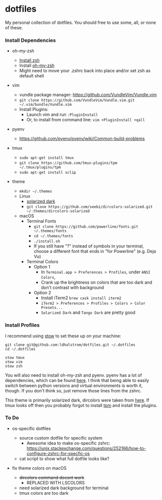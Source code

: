 # dotfiles

My personal collection of dotfiles. You should free to use some, all, or none of these.

### Install Dependencies
- oh-my-zsh
    - [Install zsh](https://github.com/ohmyzsh/ohmyzsh/wiki/Installing-ZSH)
    - Install [oh-my-zsh](https://ohmyz.sh/#install)
    - Might need to move your .zshrc back into place and/or set zsh as default shell
- vim
    - vundle package manager: https://github.com/VundleVim/Vundle.vim
    - `git clone https://github.com/VundleVim/Vundle.vim.git ~/.vim/bundle/Vundle.vim`
    - Install Plugins:
        - Launch vim and run `:PluginInstall`
        - Or, to install from command line: `vim +PluginInstall +qall`
- pyenv
    - https://github.com/pyenv/pyenv/wiki/Common-build-problems
- tmux
    - `sudo apt-get install tmux`
    - `git clone https://github.com/tmux-plugins/tpm ~/.tmux/plugins/tpm`
    - `sudo apt-get install xclip`

- theme
    - `mkdir ~/.themes`
    - Linux
        - [solarized dark](https://github.com/seebi/dircolors-solarized)
        - `git clone https://github.com/seebi/dircolors-solarized.git ~/.themes/dircolors-solarized`
    - macOS
        - Terminal Fonts
            - `git clone https://github.com/powerline/fonts.git ~/.themes/fonts`
            - `cd ~/.themes/fonts`
            - `./install.sh`
            - If you still have "?" instead of symbols in your terminal, choose a different font that ends in "for Powerline" (e.g. Deja Vu)
        - Terminal Colors
            - Option 1
                - In `Terminal.app > Preferences > Profiles`, under `ANSI Colors`,
                - Crank up the brightness on colors that are too dark and don't contrast with background
            - Option 2
                - Install iTerm2 `brew cask install iterm2`
                - `iTerm2 > Preferences > Profiles > Colors > Color Presets...`
                - `Solarized Dark` and `Tango Dark` are pretty good

### Install Profiles

I recommend using [stow](https://www.gnu.org/software/stow/) to set these up on your machine:

```
git clone git@github.com:ldhalstrom/dotfiles.git ~/.dotfiles
cd ~/.dotfiles

stow tmux
stow vim
stow zsh
```

You will also need to install oh-my-zsh and pyenv. pyenv has a lot of dependencies, which can be found [here](https://github.com/pyenv/pyenv/wiki/Common-build-problems). I think that being able to easily switch between python versions and virtual environments is worth it, though. If you don't think so, just remove those lines from the zshrc.

This theme is primarily solarized dark, dircolors were taken from [here](https://github.com/seebi/dircolors-solarized). If tmux looks off then you probably forgot to install [tpm](https://github.com/tmux-plugins/tpm) and install the plugins.

### To Do

- os-specific dotfiles
    - source custom dotfile for specific system
        - Awesome idea to make os-specific zshrc: https://unix.stackexchange.com/questions/252166/how-to-configure-zshrc-for-specfic-os
    - cat script to show what full dotfile looks like?

- fix theme colors on macOS
    - ~~dircolors command doesnt work~~
        - REPLACED WITH LSCOLORS
    - need solarized dark background for terminal
    - tmux colors are too dark







